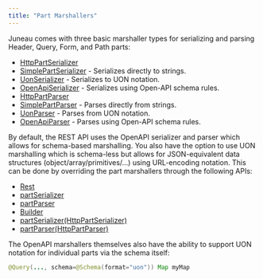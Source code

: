 ```yaml
---
title: "Part Marshallers"
---
```


Juneau comes with three basic marshaller types for serializing and parsing Header, Query, Form, and Path parts:
- [HttpPartSerializer](../apidocs/org/apache/juneau/httppart/HttpPartSerializer.html)
- [SimplePartSerializer](../apidocs/org/apache/juneau/httppart/SimplePartSerializer.html) - Serializes directly to strings.
- [UonSerializer](../apidocs/org/apache/juneau/uon/UonSerializer.html) - Serializes to UON notation.
- [OpenApiSerializer](../apidocs/org/apache/juneau/oapi/OpenApiSerializer.html) - Serializes using Open-API schema rules.
- [HttpPartParser](../apidocs/org/apache/juneau/httppart/HttpPartParser.html)
- [SimplePartParser](../apidocs/org/apache/juneau/httppart/SimplePartParser.html) - Parses directly from strings.
- [UonParser](../apidocs/org/apache/juneau/uon/UonParser.html) - Parses from UON notation.
- [OpenApiParser](../apidocs/org/apache/juneau/oapi/OpenApiParser.html) - Parses using Open-API schema rules.

By default, the REST API uses the OpenAPI serializer and parser which allows for schema-based
marshalling.  You also have the option to use UON marshalling which is schema-less but allows
for JSON-equivalent data structures (object/array/primitives/...) using URL-encoding notation.
This can be done by overriding the part marshallers through the following APIs:
- [Rest](../apidocs/org/apache/juneau/rest/annotation/Rest.html)
- [partSerializer](../apidocs/org/apache/juneau/rest/annotation/Rest.html#partSerializer())
- [partParser](../apidocs/org/apache/juneau/rest/annotation/Rest.html#partParser())
- [Builder](../apidocs/org/apache/juneau/rest/RestContext/Builder.html)
- [partSerializer(HttpPartSerializer)](../apidocs/org/apache/juneau/rest/RestContext/Builder.html#partSerializer(HttpPartSerializer))
- [partParser(HttpPartParser)](../apidocs/org/apache/juneau/rest/RestContext/Builder.html#partParser(HttpPartParser))

The OpenAPI marshallers themselves also have the ability to support UON notation for individual
parts via the schema itself:

```java
@Query(..., schema=@Schema(format="uon")) Map myMap

```
